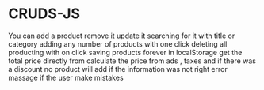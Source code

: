 # CRUDS-JS
You can add a product
remove it 
update it 
searching for it with title or category
adding any number of products with one click 
deleting all producting with on click 
saving products forever in localStorage
get the total price directly from calculate the price from ads , taxes and if there was a discount
no product will add if the information was not right 
error massage if the user make mistakes 
